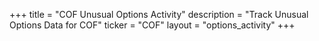 +++
title = "COF Unusual Options Activity"
description = "Track Unusual Options Data for COF"
ticker = "COF"
layout = "options_activity"
+++

